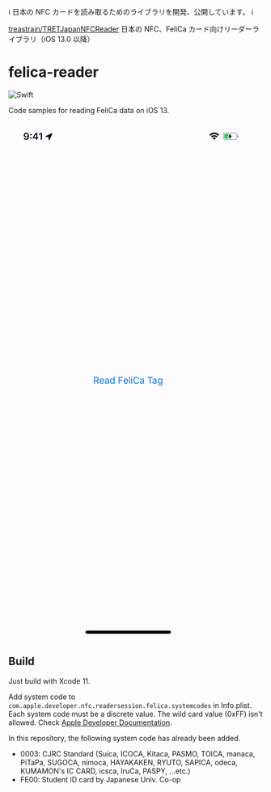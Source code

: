 ℹ️ 日本の NFC カードを読み取るためのライブラリを開発、公開しています。 ℹ️

[treastrain/TRETJapanNFCReader](https://github.com/treastrain/TRETJapanNFCReader)
日本の NFC、FeliCa カード向けリーダーライブラリ（iOS 13.0 以降）

# felica-reader

![Swift](https://img.shields.io/badge/Swift-5.0-orange.svg)

Code samples for reading FeliCa data on iOS 13.

![Demo](demo.gif)

## Build

Just build with Xcode 11.


Add system code to `com.apple.developer.nfc.readersession.felica.systemcodes` in Info.plist.
Each system code must be a discrete value. The wild card value (0xFF) isn't allowed.
Check [Apple Developer Documentation](https://developer.apple.com/documentation/bundleresources/information_property_list/systemcodes).

In this repository, the following system code has already been added.

- 0003: CJRC Standard (Suica, ICOCA, Kitaca, PASMO, TOICA, manaca, PiTaPa, SUGOCA, nimoca, HAYAKAKEN, RYUTO, SAPICA, odeca, KUMAMON's IC CARD, icsca, IruCa, PASPY, ...etc.)
- FE00: Student ID card by Japanese Univ. Co-op

